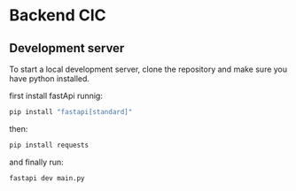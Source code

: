 # Backend CIC

## Development server
To start a local development server, clone the repository and make sure you have python installed.

first install fastApi runnig:
```bash
pip install "fastapi[standard]"
```
then:
```bash
pip install requests
```
and finally run:
```bash
fastapi dev main.py
```
